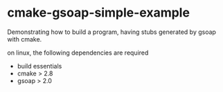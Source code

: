 # cmake-gsoap-simple-example

Demonstrating how to build a program, having stubs generated by gsoap with cmake.

on linux, the following dependencies are required

- build essentials
- cmake > 2.8
- gsoap > 2.0
